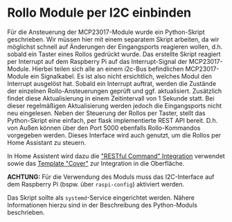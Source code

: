 # Rollo Module per I2C einbinden

Für die Ansteuerung der MCP23017-Module wurde ein Python-Skript geschrieben. 
Wir müssen hier mit einem separatem Skript arbeiten, da wir möglichst schnell auf Änderungen der Eingangsports reagieren wollen, d.h. sobald ein Taster eines Rollos gedrückt wurde. 
Das erstellte Skript reagiert per Interrupt auf dem Raspberry Pi auf das Interrupt-Signal der MCP23017-Module. 
Hierbei teilen sich alle an einem i2c-Bus befindlichen MCP23017-Module ein Signalkabel.
Es ist also nicht ersichtlich, welches Modul den Interrupt ausgelöst hat. 
Sobald ein Interrupt auftrat, werden die Zustände der einzelnen Rollo-Ansteuerungen geprüft und ggf. aktualisiert. 
Zusätzlich findet diese Aktualisierung in einem Zeitintervall von 1 Sekunde statt. 
Bei dieser regelmäßigen Aktualisierung werden jedoch die Eingangsports nicht neu eingelesen.
Neben der Steuerung der Rollos per Taster, stellt das Python-Skript eine einfach, per flask implementierte REST API bereit. 
D.h. von Außen können über den Port 5000 ebenfalls Rollo-Kommandos vorgegeben werden.
Dieses Interface wird auch genutzt, um die Rollos per Home Assistant zu steuern.

In Home Assistent wird dazu die ["RESTful Command" Integration](https://www.home-assistant.io/integrations/rest_command/) verwendet sowie das [Template "Cover"](https://www.home-assistant.io/integrations/cover.template) zur Integration in die Oberfläche.

**ACHTUNG:** Für die Verwendung des Moduls muss das I2C-Interface auf dem Raspberry Pi (bspw. über `raspi-config`) aktiviert werden.

Das Skript sollte als `systemd`-Service eingerichtet werden. Nähere Informationen hierzu sind in der Beschreibung des Python-Moduls beschrieben.